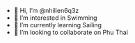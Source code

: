 - 👋 Hi, I’m @nhilien6q3z
- 👀 I’m interested in Swimming
- 🌱 I’m currently learning Sailing
- 💞️ I’m looking to collaborate on Phu Thai 


<!---
nhilien6q3z/nhilien6q3z is a ✨ special ✨ repository because its `README.md` (this file) appears on your GitHub profile.
You can click the Preview link to take a look at your changes.
--->
